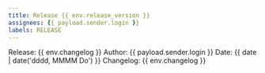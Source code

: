 ```yaml
---
title: Release {{ env.release_version }}
assignees: {{ payload.sender.login }}
labels: RELEASE
---
```

Release: {{ env.changelog }}
Author: {{ payload.sender.login }} 
Date: {{ date | date('dddd, MMMM Do') }}
Changelog:
{{ env.changelog }}